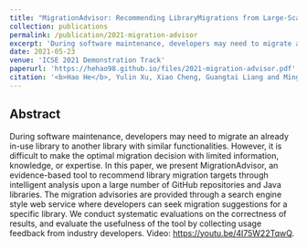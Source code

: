 ```yaml
---
title: "MigrationAdvisor: Recommending LibraryMigrations from Large-Scale Open-Source Data"
collection: publications
permalink: /publication/2021-migration-advisor
excerpt: 'During software maintenance, developers may need to migrate an already in-use library to another library with similar functionalities. However, it is difficult to make the optimal migration decision with limited information, knowledge, or expertise. In this paper, we present MigrationAdvisor, an evidence-based tool to recommend library migration targets through intelligent analysis upon a large number of GitHub repositories and Java libraries. The migration advisories are provided through a search engine style web service where developers can seek migration suggestions for a specific library. We conduct systematic evaluations on the correctness of results, and evaluate the usefulness of the tool by collecting usage feedback from industry developers. Video: https://youtu.be/4I75W22TqwQ.'
date: 2021-05-23
venue: 'ICSE 2021 Demonstration Track'
paperurl: 'https://hehao98.github.io/files/2021-migration-advisor.pdf'
citation: '<b>Hao He</b>, Yulin Xu, Xiao Cheng, Guangtai Liang and Minghui Zhou. MigrationAdvisor: Recommending LibraryMigrations from Large-Scale Open-Source Data. Accepted by ICSE 2021 Demonstration Track. <a href="https://hehao98.github.io/files/2021-migration-advisor.pdf" target="_blank">PDF</a>.'
---
```


## Abstract

During software maintenance, developers may need to migrate an already in-use library to another library with similar functionalities. However, it is difficult to make the optimal migration decision with limited information, knowledge, or expertise. In this paper, we present MigrationAdvisor, an evidence-based tool to recommend library migration targets through intelligent analysis upon a large number of GitHub repositories and Java libraries. The migration advisories are provided through a search engine style web service where developers can seek migration suggestions for a specific library. We conduct systematic evaluations on the correctness of results, and evaluate the usefulness of the tool by collecting usage feedback from industry developers. Video: https://youtu.be/4I75W22TqwQ.
